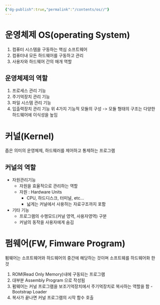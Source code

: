 ```yaml
---
{"dg-publish":true,"permalink":"/contents/os//"}
---
```



# 운영체제 OS(operating System)
 1. 컴퓨터 시스템을 구동하는 핵심 소프트웨어
 2. 컴퓨터내 모든 하드웨어를 구동하고 관리
 3. 사용자와 하드웨어 간의 매개 역할

## 운영체제의 역할
1. 프로세스 관리 기능
2. 주기억장치 관리 기능
3. 파일 시스템 관리 기능
4. 입출력장치 관리 기능
위 4가지 기능적 모듈의 구성 -> 모듈 형태의 구조는 다양한 하드웨어에 이식성을 높임

# 커널(Kernel)

 좁은 의미의 운영체제, 하드웨러를 제어하고 통제하는 프로그램

## 커널의 역할

 - 자원관리기능
	 - 자원을 효율적으로 관리하는 역할
	 - 자원 : Hardware Units
		 - CPU, 하드디스크, 터미널, etc...
		 - 넓게는 커널에서 사용하는 자료구조까지 포함
- 기타 기능
	- 프로그램의 수행모드(커널 영역, 사용자영역) 구분
	- 커널의 동작을 사용자에게 숨김

# 펌웨어(FW, Fimware Program)

펌웨어는 소프트웨어와 하드웨어의 중간에 해당하는 것이며 소프트웨를 하드웨어화 한 것

1. ROM(Read Only Memory)내에 구동되는 프로그램
2. 대부분 Assembly Program 으로 작성됨
3. 펌웨어는 커널 프로그램을 보조기억장치에서 주기억장치로 복사하는 역할을 함 - Bootstrap Loader
4. 복사가 끝나면 커널 프로그램의 시작 함수 호출